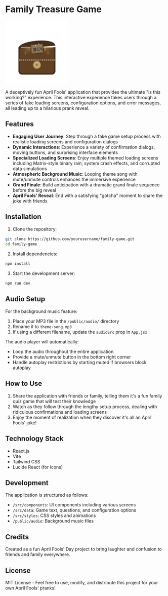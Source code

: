 # Family Treasure Game

![Family Treasure](public/gamelogo.svg)

A deceptively fun April Fools' application that provides the ultimate "is this working?" experience. This interactive experience takes users through a series of fake loading screens, configuration options, and error messages, all leading up to a hilarious prank reveal.

## Features

- **Engaging User Journey**: Step through a fake game setup process with realistic loading screens and configuration dialogs
- **Dynamic Interactions**: Experience a variety of confirmation dialogs, moving buttons, and surprising interface elements
- **Specialized Loading Screens**: Enjoy multiple themed loading screens including Matrix-style binary rain, system crash effects, and corrupted data simulations
- **Atmospheric Background Music**: Looping theme song with mute/unmute controls enhances the immersive experience
- **Grand Finale**: Build anticipation with a dramatic grand finale sequence before the big reveal
- **April Fools' Reveal**: End with a satisfying "gotcha" moment to share the joke with friends

## Installation

1. Clone the repository:
```bash
git clone https://github.com/yourusername/family-game.git
cd family-game
```

2. Install dependencies:
```bash
npm install
```

3. Start the development server:
```bash
npm run dev
```

## Audio Setup

For the background music feature:

1. Place your MP3 file in the `/public/audio/` directory
2. Rename it to `theme-song.mp3`
3. If using a different filename, update the `audioSrc` prop in `App.jsx`

The audio player will automatically:
- Loop the audio throughout the entire application
- Provide a mute/unmute button in the bottom right corner
- Handle autoplay restrictions by starting muted if browsers block autoplay

## How to Use

1. Share the application with friends or family, telling them it's a fun family quiz game that will test their knowledge
2. Watch as they follow through the lengthy setup process, dealing with ridiculous confirmations and loading screens
3. Enjoy the moment of realization when they discover it's all an April Fools' joke!

## Technology Stack

- React.js
- Vite
- Tailwind CSS
- Lucide React (for icons)

## Development

The application is structured as follows:

- `/src/components`: UI components including various screens
- `/src/data`: Game text, questions, and configuration options
- `/src/styles`: CSS styles and animations
- `/public/audio`: Background music files

## Credits

Created as a fun April Fools' Day project to bring laughter and confusion to friends and family everywhere.

## License

MIT License - Feel free to use, modify, and distribute this project for your own April Fools' pranks!

